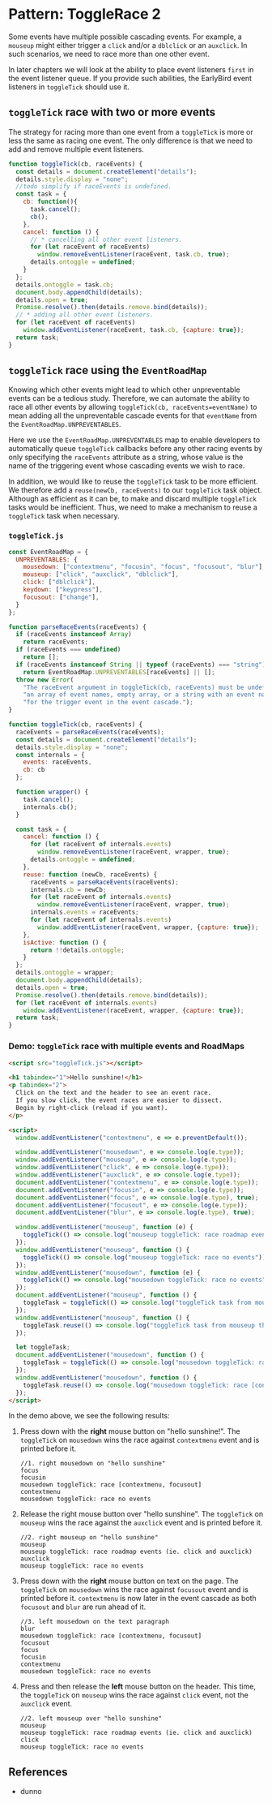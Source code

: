 # Pattern: ToggleRace 2

Some events have multiple possible cascading events. For example, a `mouseup` might either trigger a `click` and/or a `dblclick` or an `auxclick`. In such scenarios, we need to race more than one other event.

In later chapters we will look at the ability to place event listeners `first` in the event listener queue. If you provide such abilities, the EarlyBird event listeners in `toggleTick` should use it. 

## `toggleTick` race with two or more events

The strategy for racing more than one event from a `toggleTick` is more or less the same as racing one event. The only difference is that we need to add and remove multiple event listeners.

```javascript
function toggleTick(cb, raceEvents) {
  const details = document.createElement("details");
  details.style.display = "none";
  //todo simplify if raceEvents is undefined.
  const task = {
    cb: function(){
      task.cancel();
      cb();
    },
    cancel: function () {
      // * cancelling all other event listeners.
      for (let raceEvent of raceEvents)
        window.removeEventListener(raceEvent, task.cb, true);
      details.ontoggle = undefined;
    }
  };
  details.ontoggle = task.cb;
  document.body.appendChild(details);
  details.open = true;
  Promise.resolve().then(details.remove.bind(details));
  // * adding all other event listeners.
  for (let raceEvent of raceEvents)
    window.addEventListener(raceEvent, task.cb, {capture: true});
  return task;
}
```

## `toggleTick` race using the `EventRoadMap`

Knowing which other events might lead to which other unpreventable events can be a tedious study. Therefore, we can automate the ability to race all other events by allowing `toggleTick(cb, raceEvents=eventName)` to mean adding all the unpreventable cascade events for that `eventName` from the `EventRoadMap.UNPREVENTABLES`.

Here we use the `EventRoadMap.UNPREVENTABLES` map to enable developers to automatically queue `toggleTick` callbacks before any other racing events by only specifying the `raceEvents` attribute as a string, whose value is the name of the triggering event whose cascading events we wish to race.

In addition, we would like to reuse the `toggleTick` task to be more efficient. We therefore add a `reuse(newCb, raceEvents)` to our `toggleTick` task object. Although as efficient as it can be, to make and discard multiple `toggleTick` tasks would be inefficient. Thus, we need to make a mechanism to reuse a `toggleTick` task when necessary.

### `toggleTick.js`

```javascript
const EventRoadMap = {
  UNPREVENTABLES: {
    mousedown: ["contextmenu", "focusin", "focus", "focusout", "blur"],
    mouseup: ["click", "auxclick", "dblclick"],
    click: ["dblclick"],
    keydown: ["keypress"],
    focusout: ["change"],
  }
};

function parseRaceEvents(raceEvents) {
  if (raceEvents instanceof Array)
    return raceEvents;
  if (raceEvents === undefined)
    return [];
  if (raceEvents instanceof String || typeof (raceEvents) === "string")
    return EventRoadMap.UNPREVENTABLES[raceEvents] || [];
  throw new Error(
    "The raceEvent argument in toggleTick(cb, raceEvents) must be undefined, " +
    "an array of event names, empty array, or a string with an event name " +
    "for the trigger event in the event cascade.");
}

function toggleTick(cb, raceEvents) {
  raceEvents = parseRaceEvents(raceEvents);
  const details = document.createElement("details");
  details.style.display = "none";
  const internals = {
    events: raceEvents,
    cb: cb
  };

  function wrapper() {
    task.cancel();
    internals.cb();
  }

  const task = {
    cancel: function () {
      for (let raceEvent of internals.events)
        window.removeEventListener(raceEvent, wrapper, true);
      details.ontoggle = undefined;
    },
    reuse: function (newCb, raceEvents) {
      raceEvents = parseRaceEvents(raceEvents);
      internals.cb = newCb;
      for (let raceEvent of internals.events)
        window.removeEventListener(raceEvent, wrapper, true);
      internals.events = raceEvents;
      for (let raceEvent of internals.events)
        window.addEventListener(raceEvent, wrapper, {capture: true});
    },
    isActive: function () {
      return !!details.ontoggle;
    }
  };
  details.ontoggle = wrapper;
  document.body.appendChild(details);
  details.open = true;
  Promise.resolve().then(details.remove.bind(details));
  for (let raceEvent of internals.events)
    window.addEventListener(raceEvent, wrapper, {capture: true});
  return task;
}
```

### Demo: `toggleTick` race with multiple events and RoadMaps  

```html
<script src="toggleTick.js"></script>

<h1 tabindex="1">Hello sunshine!</h1>
<p tabindex="2">
  Click on the text and the header to see an event race.
  If you slow click, the event races are easier to dissect.
  Begin by right-click (reload if you want).
</p>

<script>
  window.addEventListener("contextmenu", e => e.preventDefault());

  window.addEventListener("mousedown", e => console.log(e.type));
  window.addEventListener("mouseup", e => console.log(e.type));
  window.addEventListener("click", e => console.log(e.type));
  window.addEventListener("auxclick", e => console.log(e.type));
  document.addEventListener("contextmenu", e => console.log(e.type));
  document.addEventListener("focusin", e => console.log(e.type));
  document.addEventListener("focus", e => console.log(e.type), true);
  document.addEventListener("focusout", e => console.log(e.type));
  document.addEventListener("blur", e => console.log(e.type), true);

  window.addEventListener("mouseup", function (e) {
    toggleTick(() => console.log("mouseup toggleTick: race roadmap events (ie. click and auxclick)"), e.type);
  });
  window.addEventListener("mouseup", function () {
    toggleTick(() => console.log("mouseup toggleTick: race no events"));
  });
  window.addEventListener("mousedown", function (e) {
    toggleTick(() => console.log("mousedown toggleTick: race no events"));
  });
  document.addEventListener("mouseup", function () {
    toggleTask = toggleTick(() => console.log("toggleTick task from mouseup that race click"), ["click"]);
  });
  window.addEventListener("mouseup", function () {
    toggleTask.reuse(() => console.log("toggleTick task from mouseup that race dblclick"), ["dblclick"]);
  });

  let toggleTask;
  document.addEventListener("mousedown", function () {
    toggleTask = toggleTick(() => console.log("mousedown toggleTick: race [contextmenu, focusin] "), ["contextmenu", "focusin"]);
  });
  window.addEventListener("mousedown", function () {
    toggleTask.reuse(() => console.log("mousedown toggleTick: race [contextmenu, focusout] (reuse)"), ["contextmenu", "focusout"]);
  });
</script>
```

In the demo above, we see the following results:
 
1. Press down with the **right** mouse button on "hello sunshine!". The `toggleTick` on `mousedown` wins the race against `contextmenu` event and is printed before it.

   ```
   //1. right mousedown on "hello sunshine"
   focus
   focusin
   mousedown toggleTick: race [contextmenu, focusout]
   contextmenu
   mousedown toggleTick: race no events
   ```        

2. Release the right mouse button over "hello sunshine". The `toggleTick` on `mouseup` wins the race against the `auxclick` event and is printed before it.

   ```
   //2. right mouseup on "hello sunshine"
   mouseup
   mouseup toggleTick: race roadmap events (ie. click and auxclick)
   auxclick
   mouseup toggleTick: race no events
   ```        

3. Press down with the **right** mouse button on text on the page. The `toggleTick` on `mousedown` wins the race against `focusout` event and is printed before it. `contextmenu` is now later in the event cascade as both `focusout` and `blur` are run ahead of it.

   ```
   //3. left mousedown on the text paragraph
   blur
   mousedown toggleTick: race [contextmenu, focusout]
   focusout
   focus
   focusin
   contextmenu
   mousedown toggleTick: race no events
   ```        

4. Press and then release the **left** mouse button on the header. This time, the `toggleTick` on `mouseup` wins the race against `click` event, not the `auxclick` event.

   ```
   //2. left mouseup over "hello sunshine"
   mouseup
   mouseup toggleTick: race roadmap events (ie. click and auxclick)
   click
   mouseup toggleTick: race no events
   ```        
 
## References

 * dunno
